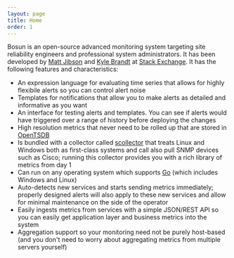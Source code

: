 ```yaml
---
layout: page
title: Home
order: 1
---
```


Bosun is an open-source advanced monitoring system targeting site reliability engineers and professional system administrators. It has been developed by [Matt Jibson](https://twitter.com/mjibson) and [Kyle Brandt](https://twitter.com/kylembrandt) at [Stack Exchange](http://stackexchange.com/). It has the following features and characteristics:

* An expression language for evaluating time series that allows for highly flexibile alerts so you can control alert noise
* Templates for notifications that allow you to make alerts as detailed and informative as you want
* An interface for testing alerts and templates. You can see if alerts would have triggered over a range of history before deploying the changes
* High resolution metrics that never need to be rolled up that are stored in [OpenTSDB](http://opentsdb.net/)
* Is bundled with a collector called [scollector](http://bosun.org/scollector/) that treats Linux and Windows both as first-class systems and call also pull SNMP devices such as Cisco; running this collector provides you with a rich library of metrics from day 1
* Can run on any operating system which supports [Go](http://golang.org/) (which includes Windows and Linux)
* Auto-detects new services and starts sending metrics immediately; properly designed alerts will also apply to these new services and allow for minimal maintenance on the side of the operator
* Easily ingests metrics from services with a simple JSON/REST API so you can easily get application layer and business metrics into the system
* Aggregation support so your monitoring need not be purely host-based (and you don't need to worry about aggregating metrics from multiple servers yourself)
